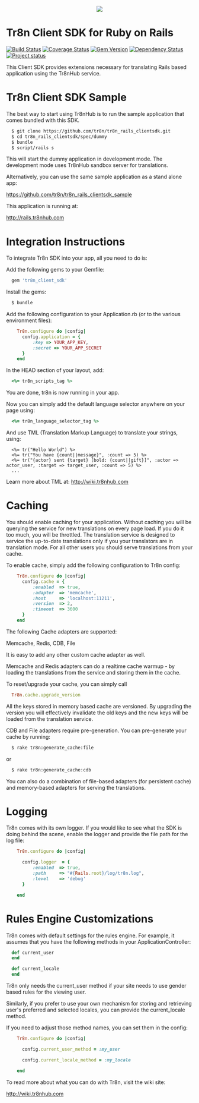 <p align="center">
  <img src="https://raw.github.com/tr8n/tr8n/master/doc/screenshots/tr8nlogo.png">
</p>

Tr8n Client SDK for Ruby on Rails
===================================
[![Build Status](https://travis-ci.org/tr8n/tr8n_rails_clientsdk.png?branch=master)](https://travis-ci.org/tr8n/tr8n_rails_clientsdk)
[![Coverage Status](https://coveralls.io/repos/tr8n/tr8n_rails_clientsdk/badge.png)](https://coveralls.io/r/tr8n/tr8n_rails_clientsdk)
[![Gem Version](https://badge.fury.io/rb/tr8n_client_sdk.png)](http://badge.fury.io/rb/tr8n_client_sdk)
[![Dependency Status](https://www.versioneye.com/user/projects/52e4bc4cec1375b57600000f/badge.png)](https://www.versioneye.com/user/projects/52e4bc4cec1375b57600000f)
[![Project status](http://stillmaintained.com/tr8n/tr8n_ruby_core.png)](http://stillmaintained.com/tr8n/tr8n_ruby_core.png)

This Client SDK provides extensions necessary for translating Rails based application using the Tr8nHub service.


Tr8n Client SDK Sample
===================================

The best way to start using Tr8nHub is to run the sample application that comes bundled with this SDK.

```sh
  $ git clone https://github.com/tr8n/tr8n_rails_clientsdk.git
  $ cd tr8n_rails_clientsdk/spec/dummy
  $ bundle
  $ script/rails s
```

This will start the dummy application in development mode. The development mode uses Tr8nHub sandbox server for translations.


Alternatively, you can use the same sample application as a stand alone app:

https://github.com/tr8n/tr8n_rails_clientsdk_sample

This application is running at:

http://rails.tr8nhub.com



Integration Instructions
===================================

To integrate Tr8n SDK into your app, all you need to do is:

Add the following gems to your Gemfile:

```ruby
  gem 'tr8n_client_sdk'
```

Install the gems:

```sh
  $ bundle
```

Add the following configuration to your Application.rb (or to the various environment files):

```ruby
    Tr8n.configure do |config|
      config.application = {
          :key => YOUR_APP_KEY,
          :secret => YOUR_APP_SECRET
      }
    end
```

In the HEAD section of your layout, add:

```ruby
  <%= tr8n_scripts_tag %>
```

You are done, tr8n is now running in your app.

Now you can simply add the default language selector anywhere on your page using:

```ruby
  <%= tr8n_language_selector_tag %>
```

And use TML (Translation Markup Language) to translate your strings, using:

```rails
  <%= tr("Hello World") %>
  <%= tr("You have {count||message}", :count => 5) %>
  <%= tr("{actor} sent {target} [bold: {count||gift}]", :actor => actor_user, :target => target_user, :count => 5) %>
  ...
```

Learn more about TML at: http://wiki.tr8nhub.com


Caching
===================================

You should enable caching for your application. Without caching you will be querying the service for new translations on every page load.
If you do it too much, you will be throttled. The translation service is designed to service the up-to-date translations only if you your translators are in translation mode.
For all other users you should serve translations from your cache.

To enable cache, simply add the following configuration to Tr8n config:

```ruby
    Tr8n.configure do |config|
      config.cache = {
          :enabled  => true,
          :adapter  => 'memcache',
          :host     => 'localhost:11211',
          :version  => 2,
          :timeout  => 3600
      }
    end
```

The following Cache adapters are supported:

Memcache, Redis, CDB, File

It is easy to add any other custom cache adapter as well.

Memcache and Redis adapters can do a realtime cache warmup - by loading the translations from the service and storing them in the cache.

To reset/upgrade your cache, you can simply call

```ruby
  Tr8n.cache.upgrade_version
```

All the keys stored in memory based cache are versioned. By upgrading the version you will effectively invalidate the old keys and the new keys will be loaded from the translation service.


CDB and File adapters require pre-generation. You can pre-generate your cache by running:

```sh
  $ rake tr8n:generate_cache:file
```

or

```sh
  $ rake tr8n:generate_cache:cdb
```

You can also do a combination of file-based adapters (for persistent cache) and memory-based adapters for serving the translations.


Logging
===================================

Tr8n comes with its own logger. If you would like to see what the SDK is doing behind the scene, enable the logger and provide the file path for the log file:

```ruby
    Tr8n.configure do |config|

      config.logger  = {
          :enabled  => true,
          :path     => "#{Rails.root}/log/tr8n.log",
          :level    => 'debug'
      }

    end
```


Rules Engine Customizations
===================================

Tr8n comes with default settings for the rules engine. For example, it assumes that you have the following methods in your ApplicationController:

```ruby
  def current_user
  end

  def current_locale
  end
```

Tr8n only needs the current_user method if your site needs to use gender based rules for the viewing user.

Similarly, if you prefer to use your own mechanism for storing and retrieving user's preferred and selected locales, you can provide the current_locale method.

If you need to adjust those method names, you can set them in the config:

```ruby
    Tr8n.configure do |config|

      config.current_user_method = :my_user

      config.current_locale_method = :my_locale

    end
```




To read more about what you can do with Tr8n, visit the wiki site:

http://wiki.tr8nhub.com
